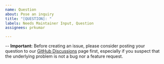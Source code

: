 ```yaml
---
name: Question
about: Pose an inquiry
title: "[QUESTION]: "
labels: Needs Maintainer Input, Question
assignees: prkumar

---
```


--
**Important:** Before creating an issue, please consider posting your question to our [GitHub Discussions](https://github.com/prkumar/uplink/discussions) page first, especially if you suspect that the underlying problem is not a bug nor a feature request.
